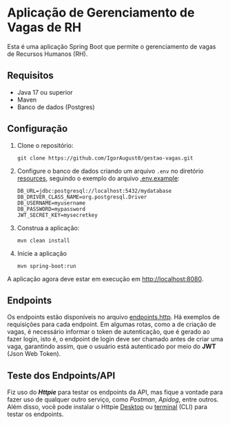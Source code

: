 # Aplicação de Gerenciamento de Vagas de RH

Esta é uma aplicação Spring Boot que permite o gerenciamento de vagas de Recursos Humanos (RH).

## Requisitos

- Java 17 ou superior
- Maven
- Banco de dados (Postgres)

## Configuração

1. Clone o repositório:

   ```shell
   git clone https://github.com/IgorAugust0/gestao-vagas.git
   ```

2. Configure o banco de dados criando um arquivo `.env` no diretório [resources](src/main/resources), seguindo o exemplo do arquivo [.env.example](src/main/resources/.env.example):

   ```properties
   DB_URL=jdbc:postgresql://localhost:5432/mydatabase
   DB_DRIVER_CLASS_NAME=org.postgresql.Driver
   DB_USERNAME=myusername
   DB_PASSWORD=mypassword
   JWT_SECRET_KEY=mysecretkey
   ```

3. Construa a aplicação:

   ```shell
   mvn clean install
   ```

4. Inicie a aplicação

   ```shell
   mvn spring-boot:run
   ```

A aplicação agora deve estar em execução em <http://localhost:8080>.

## Endpoints

Os endpoints estão disponíveis no arquivo [endpoints.http](./endpoints.http). Há exemplos de requisições para cada endpoint. Em algumas rotas, como a de criação de vagas, é necessário informar o token de autenticação, que é gerado ao fazer login, isto é, o endpoint de login deve ser chamado antes de criar uma vaga, garantindo assim, que o usuário está autenticado por meio do **JWT** (Json Web Token).

## Teste dos Endpoints/API

Fiz uso do **_Httpie_** para testar os endpoints da API, mas fique a vontade para fazer uso de qualquer outro serviço, como _Postman_, _Apidog_, entre outros. Além disso, você pode instalar o Httpie [Desktop](https://httpie.io/docs/desktop/getting-started) ou [terminal](https://httpie.io/docs/cli) (CLI) para testar os endpoints.
